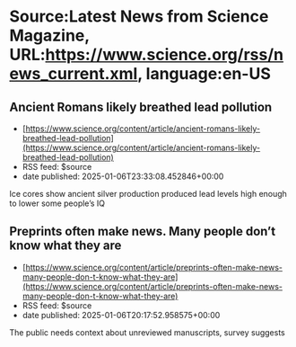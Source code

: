 # Source:Latest News from Science Magazine, URL:https://www.science.org/rss/news_current.xml, language:en-US

## Ancient Romans likely breathed lead pollution
 - [https://www.science.org/content/article/ancient-romans-likely-breathed-lead-pollution](https://www.science.org/content/article/ancient-romans-likely-breathed-lead-pollution)
 - RSS feed: $source
 - date published: 2025-01-06T23:33:08.452846+00:00

Ice cores show ancient silver production produced lead levels high enough to lower some people’s IQ

## Preprints often make news. Many people don’t know what they are
 - [https://www.science.org/content/article/preprints-often-make-news-many-people-don-t-know-what-they-are](https://www.science.org/content/article/preprints-often-make-news-many-people-don-t-know-what-they-are)
 - RSS feed: $source
 - date published: 2025-01-06T20:17:52.958575+00:00

The public needs context about unreviewed manuscripts, survey suggests

